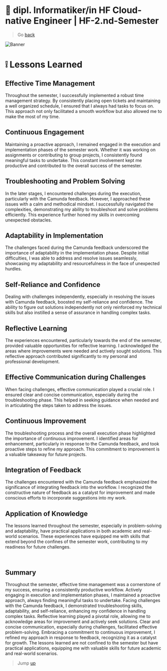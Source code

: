 # :ticket: dipl. Informatiker/in HF Cloud-native Engineer | HF-2.nd-Semester

> Go [back](/pages/testing.md)
>

![Banner](/img/banner_report.png)

# :grey_exclamation: Lessons Learned

## Effective Time Management

Throughout the semester, I successfully implemented a robust time management strategy. By consistently placing open tickets and maintaining a well organized schedule, I ensured that I always had tasks to focus on. This approach not only facilitated a smooth workflow but also allowed me to make the most of my time.

## Continuous Engagement

Maintaining a proactive approach, I remained engaged in the execution and implementation phases of the semester work. Whether it was working on assignments or contributing to group projects, I consistently found meaningful tasks to undertake. This constant involvement kept me productive and contributed to the overall success of the semester.

## Troubleshooting and Problem Solving

In the later stages, I encountered challenges during the execution, particularly with the Camunda feedback. However, I approached these issues with a calm and methodical mindset. I successfully navigated the complexities, demonstrating my ability to troubleshoot and solve problems efficiently. This experience further honed my skills in overcoming unexpected obstacles.

## Adaptability in Implementation

The challenges faced during the Camunda feedback underscored the importance of adaptability in the implementation phase. Despite initial difficulties, I was able to address and resolve issues seamlessly, showcasing my adaptability and resourcefulness in the face of unexpected hurdles.

## Self-Reliance and Confidence

Dealing with challenges independently, especially in resolving the issues with Camunda feedback, boosted my self-reliance and confidence. The ability to figure out solutions independently not only reinforced my technical skills but also instilled a sense of assurance in handling complex tasks.

## Reflective Learning

The experiences encountered, particularly towards the end of the semester, provided valuable opportunities for reflective learning. I acknowledged the areas where improvements were needed and actively sought solutions. This reflective approach contributed significantly to my personal and professional development.

## Effective Communication during Challenges

When facing challenges, effective communication played a crucial role. I ensured clear and concise communication, especially during the troubleshooting phase. This helped in seeking guidance when needed and in articulating the steps taken to address the issues.

## Continuous Improvement

The troubleshooting process and the overall execution phase highlighted the importance of continuous improvement. I identified areas for enhancement, particularly in response to the Camunda feedback, and took proactive steps to refine my approach. This commitment to improvement is a valuable takeaway for future projects.

## Integration of Feedback

The challenges encountered with the Camunda feedback emphasized the significance of integrating feedback into the workflow. I recognized the constructive nature of feedback as a catalyst for improvement and made conscious efforts to incorporate suggestions into my work.

## Application of Knowledge

The lessons learned throughout the semester, especially in problem-solving and adaptability, have practical applications in both academic and real-world scenarios. These experiences have equipped me with skills that extend beyond the confines of the semester work, contributing to my readiness for future challenges.

<br>

## Summary

Throughout the semester, effective time management was a cornerstone of my success, ensuring a consistently productive workflow. Actively engaging in execution and implementation phases, I maintained a proactive approach, always finding meaningful tasks to undertake. Facing challenges with the Camunda feedback, I demonstrated troubleshooting skills, adaptability, and self-reliance, enhancing my confidence in handling complex tasks. Reflective learning played a pivotal role, allowing me to acknowledge areas for improvement and actively seek solutions. Clear and concise communication, especially during challenges, facilitated effective problem-solving. Embracing a commitment to continuous improvement, I refined my approach in response to feedback, recognizing it as a catalyst for growth. The lessons learned are not confined to the semester but have practical applications, equipping me with valuable skills for future academic and real-world scenarios.

> Jump [up](#🎫-dipl-informatikerin-hf-cloud-native-engineer--hf-2nd-semester)